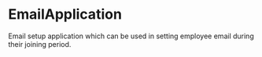 # EmailApplication
Email setup application which can be used in setting employee email during their joining period.
